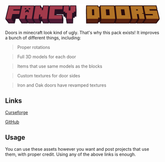 ![Title](./title.png)

Doors in minecraft look kind of ugly. That's why this pack exists! It improves a bunch of different things, including:

> Proper rotations
 
> Full 3D models for each door
 
> Items that use same models as the blocks
 
> Custom textures for door sides

> Iron and Oak doors have revamped textures
 
## Links

[Curseforge](https://www.curseforge.com/minecraft/texture-packs/fancy-doors)

[GitHub](https://github.com/Xetheon/mc-fancy-doors)

## Usage

You can use these assets however you want and post projects that use them, with proper credit. Using any of the above links is enough.



